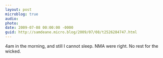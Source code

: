 ```yaml
---
layout: post
microblog: true
audio: 
photo: 
date: 2009-07-08 00:00:00 -0000
guid: http://samdeane.micro.blog/2009/07/08/t2526284747.html
---
```

4am in the morning, and still I cannot sleep. NMA were right. No rest for the wicked.
